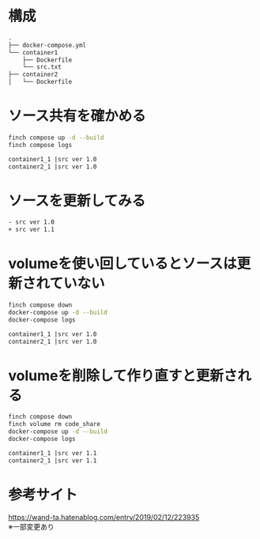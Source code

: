 # 構成
```txt
.
├── docker-compose.yml
└── container1
    ├── Dockerfile
    └── src.txt
├── container2
│   └── Dockerfile
```

# ソース共有を確かめる
```sh
finch compose up -d --build
finch compose logs
```
```txt
container1_1 |src ver 1.0
container2_1 |src ver 1.0
```

# ソースを更新してみる
```txt
- src ver 1.0
+ src ver 1.1
```

# volumeを使い回しているとソースは更新されていない
```sh
finch compose down
docker-compose up -d --build
docker-compose logs
```
```txt
container1_1 |src ver 1.0
container2_1 |src ver 1.0
```

# volumeを削除して作り直すと更新される
```sh
finch compose down
finch volume rm code_share
docker-compose up -d --build
docker-compose logs
```
```txt
container1_1 |src ver 1.1
container2_1 |src ver 1.1
```

# 参考サイト
https://wand-ta.hatenablog.com/entry/2019/02/12/223935  
※一部変更あり